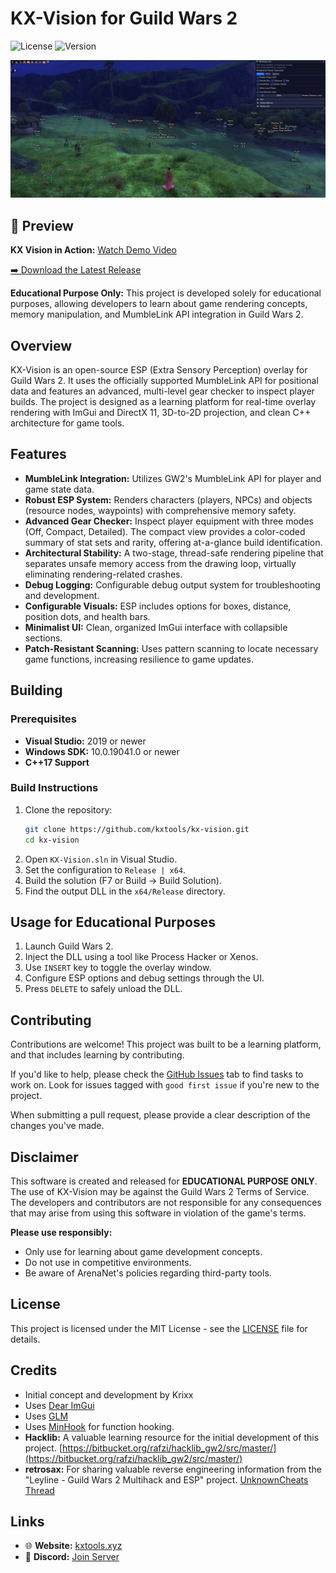 # KX-Vision for Guild Wars 2

![License](https://img.shields.io/badge/license-MIT-blue.svg)
![Version](https://img.shields.io/badge/version-0.5-green.svg)

![KX-Vision GUI](images/gui_v2.jpg)

## 🎥 Preview

**KX Vision in Action:** [Watch Demo Video](https://streamable.com/zzq3vc)

[➡️ Download the Latest Release](https://github.com/kxtools/kx-vision/releases/latest)

**Educational Purpose Only:** This project is developed solely for educational purposes, allowing developers to learn about game rendering concepts, memory manipulation, and MumbleLink API integration in Guild Wars 2.

## Overview

KX-Vision is an open-source ESP (Extra Sensory Perception) overlay for Guild Wars 2. It uses the officially supported MumbleLink API for positional data and features an advanced, multi-level gear checker to inspect player builds. The project is designed as a learning platform for real-time overlay rendering with ImGui and DirectX 11, 3D-to-2D projection, and clean C++ architecture for game tools.

## Features

*   **MumbleLink Integration:** Utilizes GW2's MumbleLink API for player and game state data.
*   **Robust ESP System:** Renders characters (players, NPCs) and objects (resource nodes, waypoints) with comprehensive memory safety.
*   **Advanced Gear Checker:** Inspect player equipment with three modes (Off, Compact, Detailed). The compact view provides a color-coded summary of stat sets and rarity, offering at-a-glance build identification.
*   **Architectural Stability:** A two-stage, thread-safe rendering pipeline that separates unsafe memory access from the drawing loop, virtually eliminating rendering-related crashes.
*   **Debug Logging:** Configurable debug output system for troubleshooting and development.
*   **Configurable Visuals:** ESP includes options for boxes, distance, position dots, and health bars.
*   **Minimalist UI:** Clean, organized ImGui interface with collapsible sections.
*   **Patch-Resistant Scanning:** Uses pattern scanning to locate necessary game functions, increasing resilience to game updates.

## Building

### Prerequisites

*   **Visual Studio:** 2019 or newer
*   **Windows SDK:** 10.0.19041.0 or newer
*   **C++17 Support**

### Build Instructions

1.  Clone the repository:
    ```bash
    git clone https://github.com/kxtools/kx-vision.git
    cd kx-vision
    ```
2.  Open `KX-Vision.sln` in Visual Studio.
3.  Set the configuration to `Release | x64`.
4.  Build the solution (F7 or Build → Build Solution).
5.  Find the output DLL in the `x64/Release` directory.

## Usage for Educational Purposes

1.  Launch Guild Wars 2.
2.  Inject the DLL using a tool like Process Hacker or Xenos.
3.  Use `INSERT` key to toggle the overlay window.
4.  Configure ESP options and debug settings through the UI.
5.  Press `DELETE` to safely unload the DLL.

## Contributing

Contributions are welcome! This project was built to be a learning platform, and that includes learning by contributing.

If you'd like to help, please check the [GitHub Issues](https://github.com/kxtools/kx-vision/issues) tab to find tasks to work on. Look for issues tagged with `good first issue` if you're new to the project.

When submitting a pull request, please provide a clear description of the changes you've made.

## Disclaimer

This software is created and released for **EDUCATIONAL PURPOSE ONLY**. The use of KX-Vision may be against the Guild Wars 2 Terms of Service. The developers and contributors are not responsible for any consequences that may arise from using this software in violation of the game's terms.

**Please use responsibly:**
*   Only use for learning about game development concepts.
*   Do not use in competitive environments.
*   Be aware of ArenaNet's policies regarding third-party tools.

## License

This project is licensed under the MIT License - see the [LICENSE](LICENSE) file for details.

## Credits

*   Initial concept and development by Krixx
*   Uses [Dear ImGui](https://github.com/ocornut/imgui)
*   Uses [GLM](https://github.com/g-truc/glm)
*   Uses [MinHook](https://github.com/TsudaKageyu/minhook) for function hooking.
*   **Hacklib:** A valuable learning resource for the initial development of this project. [https://bitbucket.org/rafzi/hacklib_gw2/src/master/](https://bitbucket.org/rafzi/hacklib_gw2/src/master/)
*   **retrosax:** For sharing valuable reverse engineering information from the "Leyline - Guild Wars 2 Multihack and ESP" project. [UnknownCheats Thread](https://www.unknowncheats.me/forum/guild-wars-2-a/610320-leylin-guild-wars-2-multihack-esp.html)

## Links

*   🌐 **Website:** [kxtools.xyz](https://kxtools.xyz)
*   💬 **Discord:** [Join Server](https://discord.gg/z92rnB4kHm)